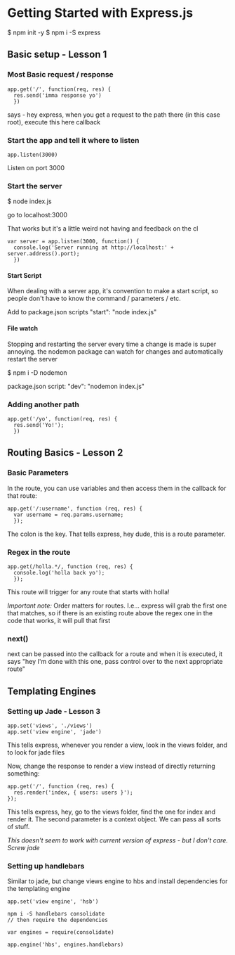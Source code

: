 # Getting Started with Express.js

$ npm init -y
$ npm i -S express

## Basic setup - Lesson 1

### Most Basic request / response
```
app.get('/', function(req, res) {
  res.send('imma response yo')
  })
```
says - hey express, when you get a request to the path there (in this case root), execute this here callback

### Start the app and tell it where to listen

```
app.listen(3000)
```

Listen on port 3000

### Start the server
$ node index.js

go to localhost:3000

That works but it's a little weird not having and feedback on the cl
```
var server = app.listen(3000, function() {
  console.log('Server running at http://localhost:' + server.address().port);
  })
```

#### Start Script
When dealing with a server app, it's convention to make a start script, so people don't have to know the command / parameters / etc.

Add to package.json scripts
"start": "node index.js"

#### File watch
Stopping and restarting the server every time a change is made is super annoying. the nodemon package can watch for changes and automatically restart the server

$ npm i -D nodemon

package.json script:
"dev": "nodemon index.js"

### Adding another path

```
app.get('/yo', function(req, res) {
  res.send('Yo!');
  })
```

## Routing Basics - Lesson 2

### Basic Parameters
In the route, you can use variables and then access them in the callback for that route:
```
app.get('/:username', function (req, res) {
  var username = req.params.username;
  });
```
The colon is the key. That tells express, hey dude, this is a route parameter.

### Regex in the route
```
app.get(/holla.*/, function (req, res) {
  console.log('holla back yo');
  });
```
This route will trigger for any route that starts with holla!

*Important note:*  Order matters for routes. I.e... express will grab the first one that matches, so if there is an existing route above the regex one in the code that works, it will pull that first

### next()

next can be passed into the callback for a route and when it is executed, it says "hey I'm done with this one, pass control over to the next appropriate route"

## Templating Engines

### Setting up Jade - Lesson 3

```
app.set('views', './views')
app.set('view engine', 'jade')
```
This tells express, whenever you render a view, look in the views folder, and to look for jade files

Now, change the response to render a view instead of directly returning something:
```
app.get('/', function (req, res) {
  res.render('index, { users: users }');
});
```
This tells express, hey, go to the views folder, find the one for index and render it.
The second parameter is a context object. We can pass all sorts of stuff.

*This doesn't seem to work with current version of express - but I don't care. Screw jade*

### Setting up handlebars

Similar to jade, but change views engine to hbs and install dependencies for the templating engine
```
app.set('view engine', 'hsb')

npm i -S handlebars consolidate
// then require the dependencies

var engines = require(consolidate)

app.engine('hbs', engines.handlebars)
```
